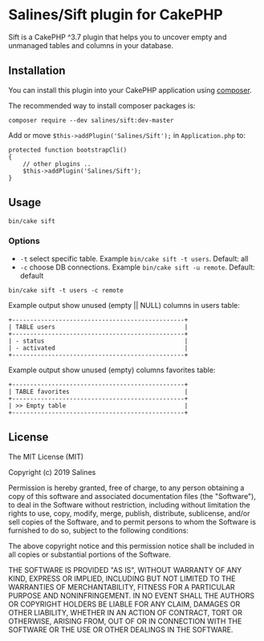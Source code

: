 # Salines/Sift plugin for CakePHP

Sift is a CakePHP ^3.7 plugin that helps you to uncover empty and unmanaged tables and columns in your database.

## Installation

You can install this plugin into your CakePHP application using [composer](https://getcomposer.org).

The recommended way to install composer packages is:

```
composer require --dev salines/sift:dev-master
```
Add or move `$this->addPlugin('Salines/Sift');` in `Application.php` to:

```
protected function bootstrapCli()
{
    // other plugins ..
    $this->addPlugin('Salines/Sift');
}
```
    


## Usage

```
bin/cake sift
```


### Options

- ```-t```  select specific table. Example ```bin/cake sift -t users```. Default: all
- ```-c```  choose DB connections. Example ```bin/cake sift -u remote```. Default: default

```
bin/cake sift -t users -c remote
```
Example output show unused (empty || NULL) columns in users table:
```
+------------------------------------------------+
| TABLE users                                    |
+------------------------------------------------+
| - status                                       |
| - activated                                    |
+------------------------------------------------+
```

Example output show unused (empty) columns favorites table:

```
+------------------------------------------------+
| TABLE favorites                                |
+------------------------------------------------+
| >> Empty table                                 |
+------------------------------------------------+
```


## License

The MIT License (MIT)

Copyright (c) 2019 Salines

Permission is hereby granted, free of charge, to any person obtaining a copy
of this software and associated documentation files (the "Software"), to deal
in the Software without restriction, including without limitation the rights
to use, copy, modify, merge, publish, distribute, sublicense, and/or sell
copies of the Software, and to permit persons to whom the Software is
furnished to do so, subject to the following conditions:

The above copyright notice and this permission notice shall be included in
all copies or substantial portions of the Software.

THE SOFTWARE IS PROVIDED "AS IS", WITHOUT WARRANTY OF ANY KIND, EXPRESS OR
IMPLIED, INCLUDING BUT NOT LIMITED TO THE WARRANTIES OF MERCHANTABILITY,
FITNESS FOR A PARTICULAR PURPOSE AND NONINFRINGEMENT. IN NO EVENT SHALL THE
AUTHORS OR COPYRIGHT HOLDERS BE LIABLE FOR ANY CLAIM, DAMAGES OR OTHER
LIABILITY, WHETHER IN AN ACTION OF CONTRACT, TORT OR OTHERWISE, ARISING FROM,
OUT OF OR IN CONNECTION WITH THE SOFTWARE OR THE USE OR OTHER DEALINGS IN
THE SOFTWARE.

